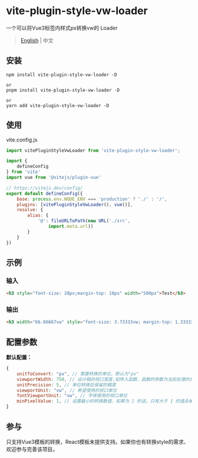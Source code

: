 # vite-plugin-style-vw-loader

一个可以将Vue3标签内样式px转换vw的 Loader

>  [English](https://github.com/gitboyzcf/vite-plugin-style-vw-loader#readme)  | 中文

## 安装

```
npm install vite-plugin-style-vw-loader -D

or
pnpm install vite-plugin-style-vw-loader -D

or
yarn add vite-plugin-style-vw-loader -D
```

## 使用

vite.config.js

```javascript
import vitePluginStyleVwLoader from 'vite-plugin-style-vw-loader';

import {
    defineConfig
} from 'vite'
import vue from '@vitejs/plugin-vue'

// https://vitejs.dev/config/
export default defineConfig({
    base: process.env.NODE_ENV === 'production' ? './' : '/',
    plugins: [vitePluginStyleVwLoader(), vue()],
    resolve: {
        alias: {
            '@': fileURLToPath(new URL('./src',
                import.meta.url))
        }
    }
})
```

## 示例

### 输入

```html
<h3 style="font-size: 28px;margin-top: 10px" width="500px">Test</h3>
```

### 输出

```html
<h3 width="66.66667vw" style="font-size: 3.73333vw; margin-top: 1.33333vw;">Test</h3>
```

## 配置参数

**默认配置：**

```javascript
{
    unitToConvert: "px", // 需要转换的单位，默认为"px"
    viewportWidth: 750, // 设计稿的视口宽度,如传入函数，函数的参数为当前处理的文件路径
    unitPrecision: 5, // 单位转换后保留的精度
    viewportUnit: "vw", // 希望使用的视口单位
    fontViewportUnit: "vw", // 字体使用的视口单位
    minPixelValue: 1, // 设置最小的转换数值，如果为 1 的话，只有大于 1 的值会被转换
}
```

## 参与

只支持Vue3模板的转换，React模板未提供支持。如果你也有转换style的需求、欢迎参与完善该项目。
